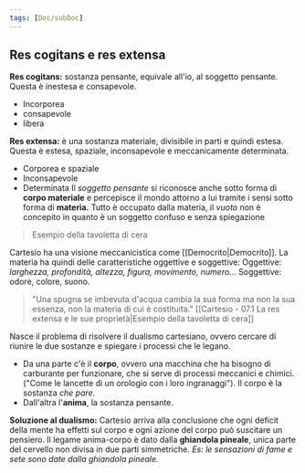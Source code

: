```yaml
---
tags: [Doc/subDoc]
---
```


## Res cogitans e res extensa
**Res cogitans:** sostanza pensante, equivale all'io, al soggetto pensante. Questa è inestesa e consapevole.
- Incorporea
- consapevole
- libera

**Res extensa:** è una sostanza materiale, divisibile in parti e quindi estesa. Questa è estesa, spaziale, inconsapevole e meccanicamente determinata.
- Corporea e spaziale
- Inconsapevole
- Determinata
Il *soggetto pensante* si riconosce anche sotto forma di **corpo materiale** e percepisce il mondo attorno a lui tramite i sensi sotto forma di **materia.**
Tutto è occupato dalla materia, il *vuoto* non è concepito in quanto è un soggetto confuso e senza spiegazione

>Esempio della tavoletta di cera

Cartesio ha una visione meccanicistica come [[Democrito|Democrito]]. La materia ha quindi delle caratteristiche oggettive e soggettive: 
	Oggettive: *larghezza, profondità, altezza, figura, movimento, numero...*
	Soggettive: odore, colore, suono.
>"Una spugna se imbevuta d'acqua cambia la sua forma ma non la sua essenza, non la materia di cui è costituita."
> [[Cartesio - 07.1 La res extensa e le sue proprietà|Esempio della tavoletta di cera]]

Nasce il problema di risolvere il dualismo cartesiano, ovvero cercare di riunire le due sostanze e spiegare i processi che le legano.
- Da una parte c'è il **corpo**, ovvero una macchina che ha bisogno di carburante per funzionare, che si serve di processi meccanici e chimici. ("Come le lancette di un orologio con i loro ingranaggi"). Il corpo è la sostanza *che pare*.
- Dall'altra l'**anima**, la sostanza pensante.

**Soluzione al dualismo:** Cartesio arriva alla conclusione che ogni deficit della mente ha effetti sul corpo e ogni azione del corpo può suscitare un pensiero. Il legame anima-corpo è dato dalla **ghiandola pineale**, unica parte del cervello non divisa in due parti simmetriche. *Es: le sensazioni di fame e sete sono date dalla ghiandola pineale.*



